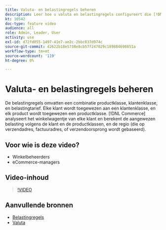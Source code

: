 ```yaml
---
title: Valuta- en belastingregels beheren
description: Leer hoe u valuta en belastingregels configureert die [!DNL Commerce] gebruik om de passende belasting te berekenen op basis van de klanten- en productklassen.
kt: 10542
doc-type: feature video
audience: all
role: Admin, Leader, User
activity: use
exl-id: d72fd055-1497-41e7-ae2c-2bbc837d974c
source-git-commit: 42622b18e5738e8cb57f247029c189884698851a
workflow-type: tm+mt
source-wordcount: '119'
ht-degree: 0%

---
```


# Valuta- en belastingregels beheren

De belastingregels omvatten een combinatie productklasse, klantenklasse, en belastingtarief. Elke klant wordt toegewezen aan een klantenklasse, en elk product wordt toegewezen een productklasse. [!DNL Commerce] analyseert het winkelwagentje van elke klant en berekent de aangewezen belasting volgens de klant en de productklassen, en de regio (die op verzendadres, factuuradres, of verzendoorsprong wordt gebaseerd).

## Voor wie is deze video?

- Winkelbeheerders
- eCommerce-managers

## Video-inhoud

>[!VIDEO](https://video.tv.adobe.com/v/343657?quality=12&learn=on)

## Aanvullende bronnen

- [Belastingregels](https://docs.magento.com/user-guide/tax/tax-rules.html)
- [Valuta](https://docs.magento.com/user-guide/stores/currency.html)
